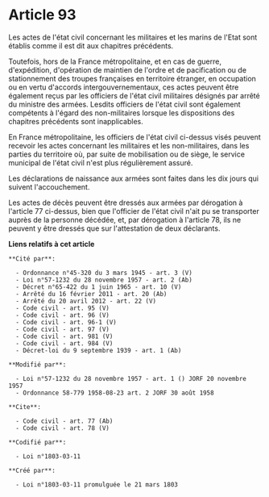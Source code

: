 # Article 93

Les actes de l'état civil concernant les militaires et les marins de l'Etat sont établis comme il est dit aux chapitres
précédents.

Toutefois, hors de la France métropolitaine, et en cas de guerre, d'expédition, d'opération de maintien de l'ordre et de
pacification ou de stationnement des troupes françaises en territoire étranger, en occupation ou en vertu d'accords
intergouvernementaux, ces actes peuvent être également reçus par les officiers de l'état civil militaires désignés par arrêté
du ministre des armées. Lesdits officiers de l'état civil sont également compétents à l'égard des non-militaires lorsque les
dispositions des chapitres précédents sont inapplicables.

En France métropolitaine, les officiers de l'état civil ci-dessus visés peuvent recevoir les actes concernant les militaires
et les non-militaires, dans les parties du territoire où, par suite de mobilisation ou de siège, le service municipal de
l'état civil n'est plus régulièrement assuré.

Les déclarations de naissance aux armées sont faites dans les dix jours qui suivent l'accouchement.

Les actes de décès peuvent être dressés aux armées par dérogation à l'article 77 ci-dessus, bien que l'officier de l'état
civil n'ait pu se transporter auprès de la personne décédée, et, par dérogation à l'article 78, ils ne peuvent y être dressés
que sur l'attestation de deux déclarants.

**Liens relatifs à cet article**

	**Cité par**:

	  - Ordonnance n°45-320 du 3 mars 1945 - art. 3 (V)
	  - Loi n°57-1232 du 28 novembre 1957 - art. 2 (Ab)
	  - Décret n°65-422 du 1 juin 1965 - art. 10 (V)
	  - Arrêté du 16 février 2011 - art. 20 (Ab)
	  - Arrêté du 20 avril 2012 - art. 22 (V)
	  - Code civil - art. 95 (V)
	  - Code civil - art. 96 (V)
	  - Code civil - art. 96-1 (V)
	  - Code civil - art. 97 (V)
	  - Code civil - art. 981 (V)
	  - Code civil - art. 984 (V)
	  - Décret-loi du 9 septembre 1939 - art. 1 (Ab)

	**Modifié par**:

	  - Loi n°57-1232 du 28 novembre 1957 - art. 1 () JORF 20 novembre 1957
	  - Ordonnance 58-779 1958-08-23 art. 2 JORF 30 août 1958

	**Cite**:

	  - Code civil - art. 77 (Ab)
	  - Code civil - art. 78 (V)

	**Codifié par**:

	  - Loi n°1803-03-11

	**Créé par**:

	  - Loi n°1803-03-11 promulguée le 21 mars 1803
